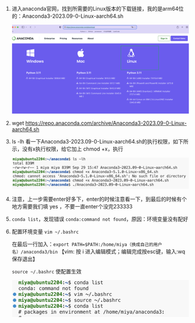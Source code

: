 1. 进入anaconda官网，找到所需要的Linux版本的下载链接，我的是arm64位的：Anaconda3-2023.09-0-Linux-aarch64.sh

   ![](../markdown_imags/anaconda_linux1.png)

2. wget https://repo.anaconda.com/archive/Anaconda3-2023.09-0-Linux-aarch64.sh

3. ls -lh 看一下Anaconda3-2023.09-0-Linux-aarch64.sh的执行权限，如下所示，没有x执行权限，给它加上 chmod +x，执行

   ![](../markdown_imags/anaconda_linux2.png)

4. 注意，上一步需要enter好多下，enter的时候注意看一下，到最后的时候有个地方需要我们填 yes ，不要一直enter个没完233333

5. `conda list`，发现错误  `conda:command not found`，原因：环境变量没有配好

6. 配置环境变量 `vim ~/.bashrc`

   在最后一行加入：`export PATH=$PATH:/home/miya（换成自己的用户名）/anaconda3/bin`    【vim: 按 i 进入编辑模式；编辑完成按esc键，输入:wq  保存退出】

   `source ~/.bashrc` 使配置生效

   ![](../markdown_imags/linux_conda.png)